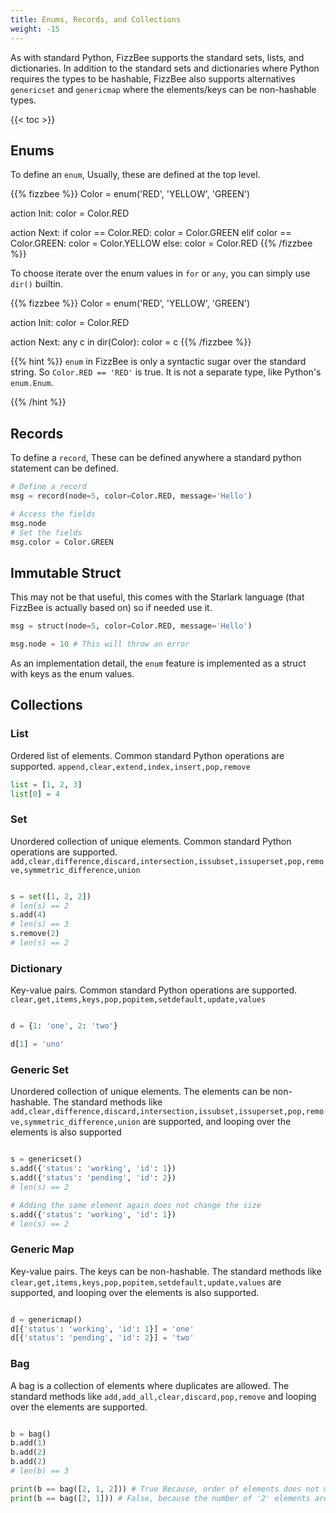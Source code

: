 ```yaml
---
title: Enums, Records, and Collections
weight: -15
---
```


As with standard Python, FizzBee supports the standard sets, lists, and dictionaries. 
In addition to the standard sets and dictionaries where Python requires the types to be hashable, 
FizzBee also supports alternatives `genericset` and `genericmap` where the elements/keys can be
non-hashable types. 


{{< toc >}}

## Enums

To define an `enum`, Usually, these are defined at the top level.

{{% fizzbee %}}
Color = enum('RED', 'YELLOW', 'GREEN')

action Init:
  color = Color.RED

action Next:
  if color == Color.RED:
    color = Color.GREEN
  elif color == Color.GREEN:
    color = Color.YELLOW
  else:
    color = Color.RED
{{% /fizzbee %}}

To choose iterate over the enum values in `for` or `any`, you can simply use `dir()` builtin.

{{% fizzbee %}}
Color = enum('RED', 'YELLOW', 'GREEN')

action Init:
  color = Color.RED

action Next:
  any c in dir(Color):
    color = c
{{% /fizzbee %}}

{{% hint %}}
`enum` in FizzBee is only a syntactic sugar over the standard string. So
`Color.RED == 'RED'` is true. It is not a separate type, like Python's `enum.Enum`.

{{% /hint %}}

## Records

To define a `record`, These can be defined anywhere a standard python statement can be defined.

```python
# Define a record
msg = record(node=5, color=Color.RED, message='Hello')

# Access the fields
msg.node
# Set the fields
msg.color = Color.GREEN
```

## Immutable Struct
This may not be that useful, this comes with the Starlark language (that FizzBee is actually based on) so if needed use it.

```python
msg = struct(node=5, color=Color.RED, message='Hello')

msg.node = 10 # This will throw an error
```
As an implementation detail, the `enum` feature is implemented as a struct with keys as the enum values.

## Collections
### List
Ordered list of elements. Common standard Python operations are supported.
`append,clear,extend,index,insert,pop,remove`
```python
list = [1, 2, 3]
list[0] = 4
```

### Set
Unordered collection of unique elements. Common standard Python operations are supported.
`add,clear,difference,discard,intersection,issubset,issuperset,pop,remove,symmetric_difference,union`

```python

s = set([1, 2, 2])
# len(s) == 2
s.add(4)
# len(s) == 3
s.remove(2)
# len(s) == 2
```

### Dictionary
Key-value pairs. Common standard Python operations are supported.
`clear,get,items,keys,pop,popitem,setdefault,update,values`

```python

d = {1: 'one', 2: 'two'}

d[1] = 'uno'
```

### Generic Set
Unordered collection of unique elements. The elements can be non-hashable.
The standard methods like
`add,clear,difference,discard,intersection,issubset,issuperset,pop,remove,symmetric_difference,union`
are supported, and looping over the elements is also supported

```python

s = genericset()
s.add({'status': 'working', 'id': 1})
s.add({'status': 'pending', 'id': 2})
# len(s) == 2

# Adding the same element again does not change the size
s.add({'status': 'working', 'id': 1})
# len(s) == 2
```

### Generic Map
Key-value pairs. The keys can be non-hashable.
The standard methods like `clear,get,items,keys,pop,popitem,setdefault,update,values`
are supported, and looping over the elements is also supported.

```python

d = genericmap()
d[{'status': 'working', 'id': 1}] = 'one'
d[{'status': 'pending', 'id': 2}] = 'two'
```

### Bag
A bag is a collection of elements where duplicates are allowed.
The standard methods like `add,add_all,clear,discard,pop,remove` and looping over the elements are supported.

```python

b = bag()
b.add(1)
b.add(2)
b.add(2)
# len(b) == 3

print(b == bag([2, 1, 2])) # True Because, order of elements does not matter
print(b == bag([2, 1])) # False, because the number of '2' elements are different
```
